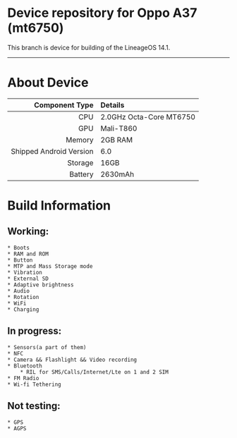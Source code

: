 Device repository for Oppo A37 (mt6750)
=====================================

This branch is device for building of the LineageOS 14.1.

---

# About Device

Component Type | Details
-------:|:-------------------------
CPU     | 2.0GHz Octa-Core MT6750
GPU     | Mali-T860
Memory  | 2GB RAM
Shipped Android Version | 6.0
Storage | 16GB
Battery | 2630mAh

# Build Information

## Working:
	* Boots
	* RAM and ROM
	* Button
	* MTP and Mass Storage mode
	* Vibration
	* External SD
	* Adaptive brightness
	* Audio
	* Rotation
	* WiFi
	* Charging
	
## In progress:
	* Sensors(a part of them)
	* NFC
	* Camera && Flashlight && Video recording
	* Bluetooth
    	* RIL for SMS/Calls/Internet/Lte on 1 and 2 SIM
	* FM Radio
	* Wi-fi Tethering

## Not testing:
	* GPS
	* AGPS
	
